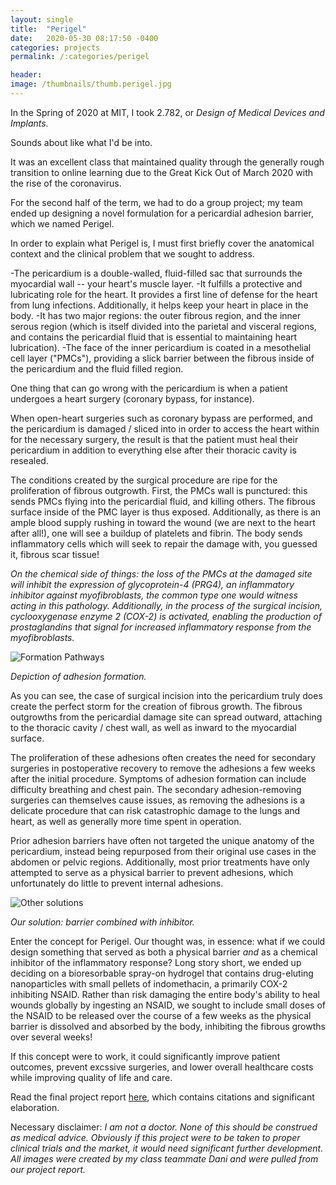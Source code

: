 ```yaml
---
layout: single
title:  "Perigel"
date:   2020-05-30 08:17:50 -0400
categories: projects
permalink: /:categories/perigel

header:
image: /thumbnails/thumb.perigel.jpg
---
```


In the Spring of 2020 at MIT, I took 2.782, or *Design of Medical Devices and Implants.*

Sounds about like what I'd be into.

It was an excellent class that maintained quality through the generally rough transition to online learning due to the Great Kick Out of March 2020 with the rise of the coronavirus.

For the second half of the term, we had to do a group project; my team ended up designing a novel formulation for a pericardial adhesion barrier, which we named Perigel.

In order to explain what Perigel is, I must first briefly cover the anatomical context and the clinical problem that we sought to address.

-The pericardium is a double-walled, fluid-filled sac that surrounds the myocardial wall -- your heart's muscle layer.
-It fulfills a protective and lubricating role for the heart. It provides a first line of defense for the heart from lung infections. Additionally, it helps keep your heart in place in the body.
-It has two major regions: the outer fibrous region, and the inner serous region (which is itself divided into the parietal and visceral regions, and contains the pericardial fluid that is essential to maintaining heart lubrication).
-The face of the inner pericardium is coated in a mesothelial cell layer ("PMCs"), providing a slick barrier between the fibrous inside of the pericardium and the fluid filled region.

One thing that can go wrong with the pericardium is when a patient undergoes a heart surgery (coronary bypass, for instance).

When open-heart surgeries such as coronary bypass are performed, and the pericardium is damaged / sliced into in order to access the heart within for the necessary surgery, the result is that the patient must heal their pericardium in addition to everything else after their thoracic cavity is resealed.

The conditions created by the surgical procedure are ripe for the proliferation of fibrous outgrowth. First, the PMCs wall is punctured: this sends PMCs flying into the pericardial fluid, and killing others. The fibrous surface inside of the PMC layer is thus exposed. Additionally, as there is an ample blood supply rushing in toward the wound (we are next to the heart after all!), one will see a buildup of platelets and fibrin. The body sends inflammatory cells which will seek to repair the damage with, you guessed it, fibrous scar tissue! 

*On the chemical side of things: the loss of the PMCs at the damaged site will inhibit the expression of glycoprotein-4 (PRG4), an inflammatory inhibitor against myofibroblasts, the common type one would witness acting in this pathology. Additionally, in the process of the surgical incision, cyclooxygenase enzyme 2 (COX-2) is activated, enabling the production of prostaglandins that signal for increased inflammatory response from the myofibroblasts.*


![Formation Pathways](/assets/Adhesion_Formation.jpg)

*Depiction of adhesion formation.*

As you can see, the case of surgical incision into the pericardium truly does create the perfect storm for the creation of fibrous growth. The fibrous outgrowths from the pericardial damage site can spread outward, attaching to the thoracic cavity / chest wall, as well as inward to the myocardial surface.

The proliferation of these adhesions often creates the need for secondary surgeries in postoperative recovery to remove the adhesions a few weeks after the initial procedure. Symptoms of adhesion formation can include difficulty breathing and chest pain. The secondary adhesion-removing surgeries can themselves cause issues, as removing the adhesions is a delicate procedure that can risk catastrophic damage to the lungs and heart, as well as generally more time spent in operation.

Prior adhesion barriers have often not targeted the unique anatomy of the pericardium, instead being repurposed from their original use cases in the abdomen or pelvic regions. Additionally, most prior treatments have only attempted to serve as a physical barrier to prevent adhesions, which unfortunately do little to prevent internal adhesions. 

![Other solutions](/assets/Other_Solutions.jpg)

*Our solution: barrier combined with inhibitor.*

Enter the concept for Perigel. Our thought was, in essence: what if we could design something that served as both a physical barrier *and* as a chemical inhibitor of the inflammatory response? Long story short, we ended up deciding on a bioresorbable spray-on hydrogel that contains drug-eluting nanoparticles with small pellets of indomethacin, a primarily COX-2 inhibiting NSAID. Rather than risk damaging the entire body's ability to heal wounds globally by ingesting an NSAID, we sought to include small doses of the NSAID to be released over the course of a few weeks as the physical barrier is dissolved and absorbed by the body, inhibiting the fibrous growths over several weeks!

If this concept were to work, it could significantly improve patient outcomes, prevent excssive surgeries, and lower overall healthcare costs while improving quality of life and care. 

Read the final project report [here](/assets/perigel.pdf), which contains citations and significant elaboration.

Necessary disclaimer: *I am not a doctor. None of this should be construed as medical advice. Obviously if this project were to be taken to proper clinical trials and the market, it would need significant further development.
All images were created by my class teammate Dani and were pulled from our project report.*
